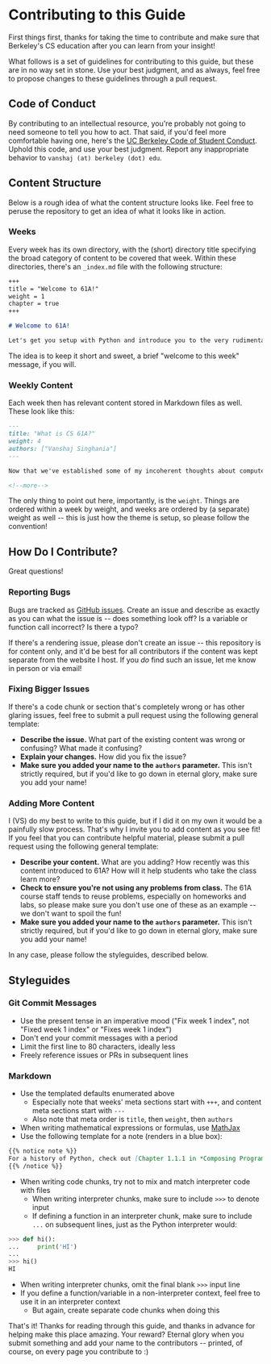 # Contributing to this Guide
First things first, thanks for taking the time to contribute and make sure that Berkeley's CS education after you can learn from your insight!

What follows is a set of guidelines for contributing to this guide, but these are in no way set in stone. Use your best judgment, and as always, feel free to propose changes to these guidelines through a pull request.

## Code of Conduct
By contributing to an intellectual resource, you're probably not going to need someone to tell you how to act. That said, if you'd feel more comfortable having one, here's the [UC Berkeley Code of Student Conduct](https://sa.berkeley.edu/sites/default/files/Code%20of%20Conduct_January%202016.pdf). Uphold this code, and use your best judgment. Report any inappropriate behavior to `vanshaj (at) berkeley (dot) edu`.

## Content Structure
Below is a rough idea of what the content structure looks like. Feel free to peruse the repository to get an idea of what it looks like in action.

### Weeks
Every week has its own directory, with the (short) directory title specifying the broad category of content to be covered that week. Within these directories, there's an `_index.md` file with the following structure:

```markdown
+++
title = "Welcome to 61A!"
weight = 1
chapter = true
+++

# Welcome to 61A!

Let's get you setup with Python and introduce you to the very rudimentary basics of the language.
```

The idea is to keep it short and sweet, a brief "welcome to this week" message, if you will.

### Weekly Content
Each week then has relevant content stored in Markdown files as well. These look like this:

```markdown
---
title: "What is CS 61A?"
weight: 4
authors: ["Vanshaj Singhania"]
---

Now that we've established some of my incoherent thoughts about computer science, let's take a look at what this class in particular is about.

<!--more-->
```

The only thing to point out here, importantly, is the `weight`. Things are ordered within a week by weight, and weeks are ordered by (a separate) weight as well -- this is just how the theme is setup, so please follow the convention!

## How Do I Contribute?
Great questions!
### Reporting Bugs
Bugs are tracked as [GitHub issues](https://guides.github.com/features/issues/). Create an issue and describe as exactly as you can what the issue is -- does something look off? Is a variable or function call incorrect? Is there a typo?

If there's a rendering issue, please don't create an issue -- this repository is for content only, and it'd be best for all contributors if the content was kept separate from the website I host. If you *do* find such an issue, let me know in person or via email!

### Fixing Bigger Issues
If there's a code chunk or section that's completely wrong or has other glaring issues, feel free to submit a pull request using the following general template:
- **Describe the issue.** What part of the existing content was wrong or confusing? What made it confusing?
- **Explain your changes.** How did you fix the issue?
- **Make sure you added your name to the `authors` parameter.** This isn't strictly required, but if you'd like to go down in eternal glory, make sure you add your name!

### Adding More Content
I (VS) do my best to write to this guide, but if I did it on my own it would be a painfully slow process. That's why I invite you to add content as you see fit! If you feel that you can contribute helpful material, please submit a pull request using the following general template:
- **Describe your content.** What are you adding? How recently was this content introduced to 61A? How will it help students who take the class learn more?
- **Check to ensure you're not using any problems from class.** The 61A course staff tends to reuse problems, especially on homeworks and labs, so please make sure you don't use one of these as an example -- we don't want to spoil the fun!
- **Make sure you added your name to the `authors` parameter.** This isn't strictly required, but if you'd like to go down in eternal glory, make sure you add your name!

In any case, please follow the styleguides, described below.

## Styleguides
### Git Commit Messages
- Use the present tense in an imperative mood ("Fix week 1 index", not "Fixed week 1 index" or "Fixes week 1 index")
- Don't end your commit messages with a period
- Limit the first line to 80 characters, ideally less
- Freely reference issues or PRs in subsequent lines

### Markdown
- Use the templated defaults enumerated above
  - Especially note that weeks' meta sections start with `+++`, and content meta sections start with `---`
  - Also note that meta order is `title`, then `weight`, then `authors`
- When writing mathematical expressions or formulas, use [MathJax](https://math.meta.stackexchange.com/questions/5020/mathjax-basic-tutorial-and-quick-reference)
- Use the following template for a note (renders in a blue box):
```markdown
{{% notice note %}}
For a history of Python, check out [Chapter 1.1.1 in *Composing Programs*](http://composingprograms.com/pages/11-getting-started.html#programming-in-python), your course textbook.
{{% /notice %}}
```
- When writing code chunks, try not to mix and match interpreter code with files
  - When writing interpreter chunks, make sure to include `>>>` to denote input
  - If defining a function in an interpreter chunk, make sure to include `...` on subsequent lines, just as the Python interpreter would:
```python
>>> def hi():
...     print('HI')
... 
>>> hi()
HI
```
- When writing interpreter chunks, omit the final blank `>>>` input line
- If you define a function/variable in a non-interpreter context, feel free to use it in an interpreter context
   - But again, create separate code chunks when doing this

That's it! Thanks for reading through this guide, and thanks in advance for helping make this place amazing. Your reward? Eternal glory when you submit something and add your name to the contributors -- printed, of course, on every page you contribute to :)
